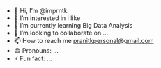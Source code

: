 - 👋 Hi, I’m @imprntk
- 👀 I’m interested in i like 
- 🌱 I’m currently learning Big Data Analysis
- 💞️ I’m looking to collaborate on ...
- 📫 How to reach me pranitkpersonal@gmail.com
- 😄 Pronouns: ...
- ⚡ Fun fact: ...

<!---
imprntk/imprntk is a ✨ special ✨ repository because its `README.md` (this file) appears on your GitHub profile.
You can click the Preview link to take a look at your changes.
--->
